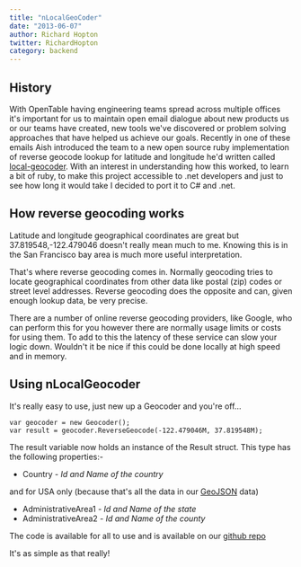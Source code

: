 ```yaml
---
title: "nLocalGeoCoder"
date: "2013-06-07"
author: Richard Hopton
twitter: RichardHopton
category: backend
---
```


## History

With OpenTable having engineering teams spread across multiple offices it's important for us to maintain open email dialogue about new products us or our teams have created, new tools we've discovered or problem solving approaches that have helped us achieve our goals. Recently in one of these emails Aish introduced the team to a new open source ruby implementation of reverse geocode lookup for latitude and longitude he'd written called [local-geocoder](https://github.com/aishfenton/local-geocoder). With an interest in understanding how this worked, to learn a bit of ruby, to make this project accessible to .net developers and just to see how long it would take I decided to port it to C# and .net.

## How reverse geocoding works

Latitude and longitude geographical coordinates are great but 37.819548,-122.479046 doesn't really mean much to me. Knowing this is in the San Francisco bay area is much more useful interpretation.

That's where reverse geocoding comes in. Normally geocoding tries to locate geographical coordinates from other data like postal (zip) codes or street level addresses. Reverse geocoding does the opposite and can, given enough lookup data, be very precise.

There are a number of online reverse geocoding providers, like Google, who can perform this for you however there are normally usage limits or costs for using them. To add to this the latency of these service can slow your logic down. Wouldn't it be nice if this could be done locally at high speed and in memory.

## Using nLocalGeocoder

It's really easy to use, just new up a Geocoder and you're off...

    var geocoder = new Geocoder();
    var result = geocoder.ReverseGeocode(-122.479046M, 37.819548M);

The result variable now holds an instance of the Result struct. This type has the following properties:-

- Country _- Id and Name of the country_

and for USA only (because that's all the data in our [GeoJSON](http://www.geojson.org) data)

- AdministrativeArea1 _- Id and Name of the state_
- AdministrativeArea2 _- Id and Name of the county_

The code is available for all to use and is available on our [github repo](https://github.com/opentable/nLocalGeocoder)

It's as simple as that really!
